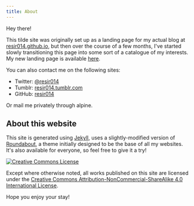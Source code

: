 ```yaml
---
title: About
---
```


Hey there!

This tilde site was originally set up as a landing page for my actual blog at [resir014.github.io](https://resir014.github.io), but then over the course of a few months, I've started slowly transitioning this page into some sort of a catalogue of my interests. My new landing page is available [here](https://resir014.xyz/).

You can also contact me on the following sites:

* Twitter: [@resir014](https://twitter.com/resir014)
* Tumblr: [resir014.tumblr.com](http://resir014.tumblr.com/)
* GitHub: [resir014](https://github.com/resir014)

Or mail me privately through alpine.

## About this website

This site is generated using [Jekyll](https://jekyllrb.com/), uses a slightly-modified version of [Roundabout](http://blvd.space/roundabout), a theme initially designed to be the base of all my websites. It's also available for everyone, so feel free to give it a try!

<a rel="license" href="http://creativecommons.org/licenses/by-nc-sa/4.0/">
  <img alt="Creative Commons License" style="border-radius:0" src="https://i.creativecommons.org/l/by-nc-sa/4.0/88x31.png">
</a>

Except where otherwise noted, all works published on this site are licensed under the <a rel="license" href="http://creativecommons.org/licenses/by-nc-sa/4.0/">Creative Commons Attribution-NonCommercial-ShareAlike 4.0 International License</a>.

Hope you enjoy your stay!
